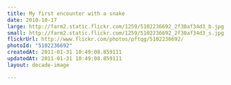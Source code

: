 ```yaml
---
title: My first encounter with a snake
date: 2010-10-17
large: http://farm2.static.flickr.com/1259/5102236692_2f30af34d3_b.jpg
small: http://farm2.static.flickr.com/1259/5102236692_2f30af34d3_s.jpg
flickrUrl: http://www.flickr.com/photos/pftqg/5102236692/
photoId: "5102236692"
createdAt: 2011-01-31 10:49:08.859111
updatedAt: 2011-01-31 10:49:08.859111
layout: decade-image

---
```



